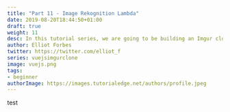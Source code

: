 ```yaml
---
title: "Part 11 - Image Rekognition Lambda"
date: 2019-08-20T18:44:50+01:00
draft: true
weight: 11
desc: In this tutorial series, we are going to be building an Imgur clone using Lambda functions written using Node.JS and a frontend built using Vue.JS
author: Elliot Forbes
twitter: https://twitter.com/elliot_f
series: vuejsimgurclone
image: vuejs.png
tags:
- beginner
authorImage: https://images.tutorialedge.net/authors/profile.jpeg
---
```


test